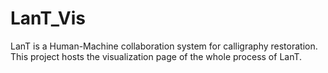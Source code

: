 # LanT_Vis
LanT is a Human-Machine collaboration system for calligraphy restoration. This project hosts the visualization page of the whole process of LanT.

